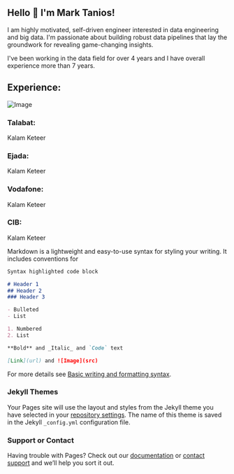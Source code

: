 ## Hello 👋 I'm Mark Tanios!

I am highly motivated, self-driven engineer interested in data engineering and big data. I'm passionate about building robust data pipelines that lay the groundwork for revealing game-changing insights.

I've been working in the data field for over 4 years and I have overall experience more than 7 years.

## Experience:

![Image](https://cdn.freelogovectors.net/wp-content/uploads/2021/08/talabatlogo-freelogovectors.net_.png) 
### Talabat:
Kalam Keteer

### Ejada:
Kalam Keteer

### Vodafone:
Kalam Keteer

### CIB:
Kalam Keteer


Markdown is a lightweight and easy-to-use syntax for styling your writing. It includes conventions for

```markdown
Syntax highlighted code block

# Header 1
## Header 2
### Header 3

- Bulleted
- List

1. Numbered
2. List

**Bold** and _Italic_ and `Code` text

[Link](url) and ![Image](src)
```

For more details see [Basic writing and formatting syntax](https://docs.github.com/en/github/writing-on-github/getting-started-with-writing-and-formatting-on-github/basic-writing-and-formatting-syntax).

### Jekyll Themes

Your Pages site will use the layout and styles from the Jekyll theme you have selected in your [repository settings](https://github.com/marktanios/my_resume/settings/pages). The name of this theme is saved in the Jekyll `_config.yml` configuration file.

### Support or Contact

Having trouble with Pages? Check out our [documentation](https://docs.github.com/categories/github-pages-basics/) or [contact support](https://support.github.com/contact) and we’ll help you sort it out.
